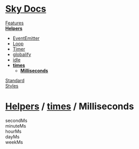 <!--- This Milliseconds was auto-generated using "npx sky readme build" --> 

# [Sky Docs](/README.md)

[Features](../../../features/Features.md)   
**[Helpers](../../../helpers/Helpers.md)**   
* [EventEmitter](../../../helpers/EventEmitter/EventEmitter.md)
* [Loop](../../../helpers/Loop/Loop.md)
* [Timer](../../../helpers/Timer/Timer.md)
* [globalify](../../../helpers/globalify/globalify.md)
* [idle](../../../helpers/idle/idle.md)
* **[times](../../../helpers/times/times.md)**  
   * **[Milliseconds](../../../helpers/times/milliseconds/Milliseconds.md)**
  
[Standard](../../../standard/Standard.md)   
[Styles](../../../styles/Styles.md)   

# [Helpers](../../../helpers/Helpers.md) / [times](../../../helpers/times/times.md) / Milliseconds

secondMs  
minuteMs  
hourMs  
dayMs  
weekMs  